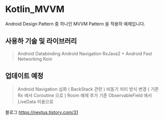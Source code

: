 # Kotlin_MVVM

Android Design Pattern 중 하나인 MVVM Pattern 을 적용하 예제입니다.

## 사용하 기술 및 라이브러리
> Android Databinding   Android Navigation   RxJava2 + Android Fast Networking   Koin

## 업데이트 예정
> Android Navigation 심화 ( BackStack 관련 )   비동기 처리 방식 변경 ( 기존 Rx 에서 Coroutine 으로 )   Room 예제 추가   기존 ObservableField 에서 LiveData 이용으로

블로그 <https://nextus.tistory.com/31>
